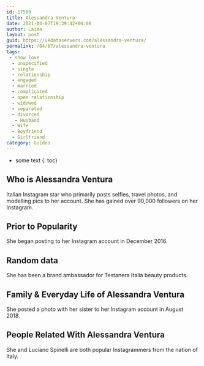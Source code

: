 ```yaml
---
id: 17509
title: Alessandra Ventura
date: 2021-04-07T19:39:42+00:00
author: Laima
layout: post
guid: https://ukdataservers.com/alessandra-ventura/
permalink: /04/07/alessandra-ventura
tags:
 - show love
  - unspecified
  - single
  - relationship
  - engaged
  - married
  - complicated
  - open relationship
  - widowed
  - separated
  - divorced
   - Husband
  - Wife
  - Boyfriend
  - Girlfriend
category: Guides
---
```


* some text
{: toc}


## Who is Alessandra Ventura
                  
                  
                  
Italian Instagram star who primarily posts selfies, travel photos, and modelling pics to her account. She has gained over 90,000 followers on her Instagram.
                  
              
            
              
            
                
                
                
## Prior to Popularity
                  
                  
                  
She began posting to her Instagram account in December 2016. 
                  
              
            
              
            
                
                
                
## Random data
                  
                  
                  
She has been a brand ambassador for Testanera Italia beauty products. 
                  
              
            
              
            
                
                
                
## Family & Everyday Life of Alessandra Ventura
                  
                  
                  
She posted a photo with her sister to her Instagram account in August 2018. 
                  
              
            
              
            
                
                
                
## People Related With Alessandra Ventura
                  
                  
                  
She and Luciano Spinelli are both popular Instagrammers from the nation of Italy. 
                  
              
            
              
            
                
              
            
              
              
            
            
              
            
          
          
          